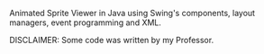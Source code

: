 Animated Sprite Viewer in Java using Swing's components, layout managers, event programming and XML.

DISCLAIMER: Some code was written by my Professor.
